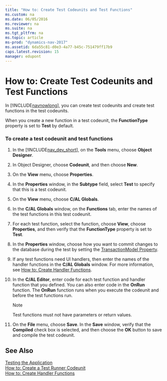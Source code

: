```yaml
---
title: "How to: Create Test Codeunits and Test Functions"
ms.custom: na
ms.date: 06/05/2016
ms.reviewer: na
ms.suite: na
ms.tgt_pltfrm: na
ms.topic: article
ms-prod: "dynamics-nav-2017"
ms.assetid: 6da55c81-d0e3-4a77-b45c-751479ff17b9
caps.latest.revision: 15
manager: edupont
---
```

# How to: Create Test Codeunits and Test Functions
In [!INCLUDE[navnowlong](includes/navnowlong_md.md)], you can create test codeunits and create test functions in the test codeunits.  
  
 When you create a new function in a test codeunit, the **FunctionType** property is set to **Test** by default.  
  
### To create a test codeunit and test functions  
  
1.  In the [!INCLUDE[nav_dev_short](includes/nav_dev_short_md.md)], on the **Tools** menu, choose **Object Designer**.  
  
2.  In Object Designer, choose **Codeunit**, and then choose **New**.  
  
3.  On the **View** menu, choose **Properties**.  
  
4.  In the **Properties** window, in the **Subtype** field, select **Test** to specify that this is a test codeunit.  
  
5.  On the **View** menu, choose **C\/AL Globals**.  
  
6.  In the **C\/AL Globals** window, on the **Functions** tab, enter the names of the test functions in this test codeunit.  
  
7.  For each test function, select the function, choose **View**, choose **Properties**, and then verify that the **FunctionType** property is set to **Test**.  
  
8.  In the **Properties** window, choose how you want to commit changes to the database during the test by setting the [TransactionModel Property](TransactionModel-Property.md).  
  
9. If any test functions need UI handlers, then enter the names of the handler functions in the **C\/AL Globals** window. For more information, see [How to: Create Handler Functions](../Topic/How%20to:%20Create%20Handler%20Functions.md).  
  
10. In the **C\/AL Editor**, enter code for each test function and handler function that you defined. You can also enter code in the **OnRun** function. The **OnRun** function runs when you execute the codeunit and before the test functions run.  
  
    > [!NOTE]  
    >  Test functions must not have parameters or return values.  
  
11. On the **File** menu, choose **Save**. In the **Save** window, verify that the **Compiled** check box is selected, and then choose the **OK** button to save and compile the test codeunit.  
  
## See Also  
 [Testing the Application](Testing-the-Application.md)   
 [How to: Create a Test Runner Codeunit](../Topic/How%20to:%20Create%20a%20Test%20Runner%20Codeunit.md)   
 [How to: Create Handler Functions](../Topic/How%20to:%20Create%20Handler%20Functions.md)